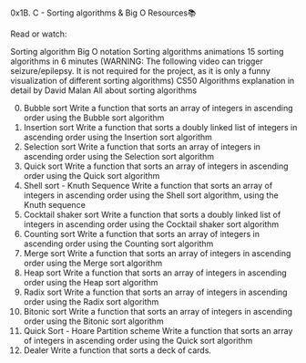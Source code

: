 0x1B. C - Sorting algorithms & Big O
Resources:books:

Read or watch:

Sorting algorithm
Big O notation
Sorting algorithms animations
15 sorting algorithms in 6 minutes (WARNING: The following video can trigger seizure/epilepsy. It is not required for the project, as it is only a funny visualization of different sorting algorithms)
CS50 Algorithms explanation in detail by David Malan
All about sorting algorithms

0. Bubble sort
Write a function that sorts an array of integers in ascending order using the Bubble sort algorithm
1. Insertion sort
Write a function that sorts a doubly linked list of integers in ascending order using the Insertion sort algorithm
2. Selection sort
Write a function that sorts an array of integers in ascending order using the Selection sort algorithm
3. Quick sort
Write a function that sorts an array of integers in ascending order using the Quick sort algorithm
4. Shell sort - Knuth Sequence
Write a function that sorts an array of integers in ascending order using the Shell sort algorithm, using the Knuth sequence
5. Cocktail shaker sort
Write a function that sorts a doubly linked list of integers in ascending order using the Cocktail shaker sort algorithm
6. Counting sort
Write a function that sorts an array of integers in ascending order using the Counting sort algorithm
7. Merge sort
Write a function that sorts an array of integers in ascending order using the Merge sort algorithm
8. Heap sort
Write a function that sorts an array of integers in ascending order using the Heap sort algorithm
9. Radix sort
Write a function that sorts an array of integers in ascending order using the Radix sort algorithm
10. Bitonic sort
Write a function that sorts an array of integers in ascending order using the Bitonic sort algorithm
11. Quick Sort - Hoare Partition scheme
Write a function that sorts an array of integers in ascending order using the Quick sort algorithm
12. Dealer
Write a function that sorts a deck of cards.
